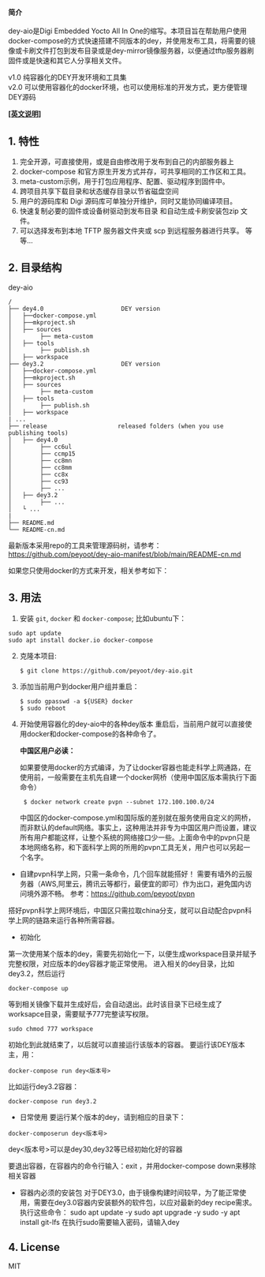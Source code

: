 #### 简介
dey-aio是Digi Embedded Yocto All In One的缩写。本项目旨在帮助用户使用docker-compose的方式快速搭建不同版本的dey，并使用发布工具，将需要的镜像或卡刷文件打包到发布目录或是dey-mirror镜像服务器，以便通过tftp服务器刷固件或是快速和其它人分享相关文件。

v1.0  纯容器化的DEY开发环境和工具集   
v2.0  可以使用容器化的docker环境，也可以使用标准的开发方式，更方便管理DEY源码

**[[英文说明]](README.md)**

## 1. 特性
1. 完全开源，可直接使用，或是自由修改用于发布到自己的内部服务器上
2. docker-compose 和官方原生开发方式并存，可共享相同的工作区和工具。
3. meta-custom示例，用于打包应用程序、配置、驱动程序到固件中。
4. 跨项目共享下载目录和状态缓存目录以节省磁盘空间
5. 用户的源码库和 Digi 源码库可单独分开维护，同时又能协同编译项目。
6. 快速复制必要的固件或设备树驱动到发布目录 和自动生成卡刷安装包zip 文件。
7. 可以选择发布到本地 TFTP 服务器文件夹或 scp 到远程服务器进行共享。
等等...
## 2.  目录结构
dey-aio
```
/
├── dey4.0                      DEY version
│   ├──docker-compose.yml
│   ├──mkproject.sh
│   ├── sources
│        ├── meta-custom
│   ├── tools
│        ├── publish.sh
│   ├── workspace
├── dey3.2                      DEY version
│   ├──docker-compose.yml
│   ├──mkproject.sh
│   ├── sources
│        ├── meta-custom
│   ├── tools
│        ├── publish.sh
│   ├── workspace
| ...
├── release                    released folders (when you use publishing tools)
│   ├── dey4.0                   
│        ├── cc6ul
│        ├── ccmp15
│        ├── cc8mn
│        ├── cc8mm
│        ├── cc8x
│        ├── cc93
│        ├── ...
│   ├── dey3.2                   
│        ├── ...
│   └ ...
|
├── README.md
└── README-cn.md

```
最新版本采用repo的工具来管理源码树，请参考：https://github.com/peyoot/dey-aio-manifest/blob/main/README-cn.md

如果您只使用docker的方式来开发，相关参考如下：

## 3. 用法
1. 安装 `git`, `docker` 和 `docker-compose`;
比如ubuntu下：
```shell
sudo apt update
sudo apt install docker.io docker-compose
```
2. 克隆本项目:
    ```
    $ git clone https://github.com/peyoot/dey-aio.git
    ```
3. 添加当前用户到docker用户组并重启：
    ```
    $ sudo gpasswd -a ${USER} docker
    $ sudo reboot
    ```
4. 开始使用容器化的dey-aio中的各种dey版本
   重启后，当前用户就可以直接使用docker和docker-compose的各种命令了。

   **中国区用户必读：**

   如果要使用docker的方式编译，为了让docker容器也能走科学上网通路，在使用前，一般需要在主机先自建一个docker网桥（使用中国区版本需执行下面命令）
   ```
    $ docker network create pvpn --subnet 172.100.100.0/24
   ```
   中国区的docker-compose.yml和国际版的差别就在服务使用自定义的网桥，而非默认的default网络。事实上，这种用法并非专为中国区用户而设置，建议所有用户都能这样，让整个系统的网络接口少一些。上面命令中的pvpn只是本地网络名称，和下面科学上网的所用的pvpn工具无关，用户也可以另起一个名字。

  * 自建pvpn科学上网，只需一条命令，几个回车就能搭好！
    需要有墙外的云服务器（AWS,阿里云，腾讯云等都行，最便宜的即可）作为出口，避免国内访问境外源不畅。
    参考：https://github.com/peyoot/pvpn

  搭好pvpn科学上网环境后，中国区只需拉取china分支，就可以自动配合pvpn科学上网的链路来运行各种所需容器。
   
  * 初始化
  
  
  第一次使用某个版本的dey，需要先初始化一下，以便生成workspace目录并赋予完整权限，对应版本的dey容器才能正常使用。
  进入相关的dey目录，比如dey3.2，然后运行
  ```
docker-compose up
```
等到相关镜像下载并生成好后，会自动退出。此时该目录下已经生成了worksapce目录，需要赋予777完整读写权限。

```
sudo chmod 777 workspace
```
初始化到此就结束了，以后就可以直接运行该版本的容器。
要运行该DEY版本主，用：

```
docker-compose run dey<版本号>
```
比如运行dey3.2容器：

```
docker-compose run dey3.2
```
  * 日常使用
要运行某个版本的dey，请到相应的目录下：

```
docker-composerun dey<版本号>
```
dey<版本号>可以是dey30,dey32等已经初始化好的容器

要退出容器，在容器内的命令行输入：exit ，并用docker-compose down来移除相关容器

   * 容器内必须的安装包
对于DEY3.0，由于镜像构建时间较早，为了能正常使用，需要在dey3.0容器内安装额外的软件包，以应对最新的dey recipe需求。
执行这些命令：
sudo apt update -y
sudo apt upgrade -y
sudo -y apt install git-lfs
在执行sudo需要输入密码，请输入dey



## 4. License
MIT
